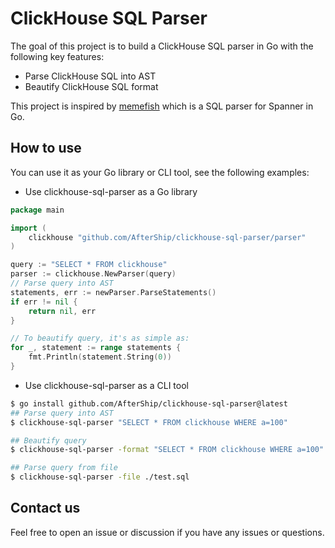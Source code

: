 # ClickHouse SQL Parser 

The goal of this project is to build a ClickHouse SQL parser in Go with the following key features:

- Parse ClickHouse SQL into AST
- Beautify ClickHouse SQL format

This project is inspired by [memefish](https://github.com/cloudspannerecosystem/memefish) which is a SQL parser for Spanner in Go.
## How to use

You can use it as your Go library or CLI tool, see the following examples:

- Use clickhouse-sql-parser as a Go library

```Go
package main

import (
    clickhouse "github.com/AfterShip/clickhouse-sql-parser/parser"
)

query := "SELECT * FROM clickhouse"
parser := clickhouse.NewParser(query)
// Parse query into AST
statements, err := newParser.ParseStatements()
if err != nil {
    return nil, err
}

// To beautify query, it's as simple as:
for _, statement := range statements {
    fmt.Println(statement.String(0))
}
```

- Use clickhouse-sql-parser as a CLI tool

```bash
$ go install github.com/AfterShip/clickhouse-sql-parser@latest
## Parse query into AST
$ clickhouse-sql-parser "SELECT * FROM clickhouse WHERE a=100"

## Beautify query
$ clickhouse-sql-parser -format "SELECT * FROM clickhouse WHERE a=100"

## Parse query from file
$ clickhouse-sql-parser -file ./test.sql
```

## Contact us

Feel free to open an issue or discussion if you have any issues or questions.
